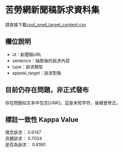 # 苦勞網新聞稿訴求資料集

請直接下載[cool_pred_target_content.csv](https://github.com/fireindark707/coolloud_appeal/blob/main/cool_pred_target_content.csv)

## 欄位說明

- id：新聞稿URL
- sentence：抽取後的訴求內容
- type：訴求類型
- appeal_target：訴求對象

## 目前仍存在問題，非正式發布

存在問題如文本中包含[UNK]，這是未知字符，後續會修正。

## 標註一致性 Kappa Value

理念訴求： 0.6147  
具體訴求： 0.7024  
是否為訴求： 0.8180  
